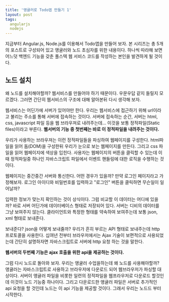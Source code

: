 ```yaml
---
title: '앵귤러로 Todo앱 만들기 1'
layout: post
tags:
  angularjs
  nodejs
---
```


지금부터 Angular.js, Node.js를 이용해서 Todo앱을 만들어 보자.
본 시리즈는 총 5개의 포스트로 구성되어 있고 앵귤러와 노드 초심자를 위한 내용이다.
하나씩 따라해 보면 어느덧 백엔드 기능을 갖춘 풀스텍 웹 서비스 코드를 작성하는 본인을 발견하게 될 것이다.

## 노드 설치

왜 노드를 설치해야할까?
웹서비스를 만들어야 하기 때문이다.
우문우답 같지 들릴지 모르겠다.
그러면 간단히 웹서비스의 구조에 대해 알아본뒤 다시 생각해 보자.

웹서비스는 어딘가에 서버가 있어야만 한다.
우리는 웹서비스에 접근하기 위해 url이라고 불리는 주소를 통해 서버에 접속하는 것이다.
서버에 접속하는 순간, 서버는 html, css, javascript 파일 등을 웹 브라우져로 내려주는데...
이것을 보통 정적파일(Static files)이라고 부른다.
**웹서버의 기능 중 첫번째는 바로 이 정적파일을 내려주는 것이다.**

우리가 사용하는 브라우져는 이런 정적파일들을 파싱하여 웹페이지를 구성한다.
html파일을 읽어 돔(DOM)을 구성한뒤 우리가 눈으로 보는 웹페이지를 만든다.
그리고 css 파일을 읽어 웹페이지에 색상을 입힌다.
사용자는 웹페이지의 버튼을 클릭할 수 있는데 이때 정적파일중 하나인 자바스크립트 파일에서
이벤트 핸들링에 대한 로직을 수행하는 것이다.

웹페이지는 중간중간 서버와 통신한다.
어떤 경우가 있을까? 만약 로그인 페이지라고 가정해보자.
로그인 아이디와 비밀번호를 입력하고 "로그인" 버튼을 클릭하면 무슨일이 일어날까?

입력한 정보가 맞는지 확인하는 것이 상식이다.
그럼 비교할 이 데이터는 어디에 있을까? 바로 서버 어딘가에 데이터베이스 형태로 저장되어 있다.
서버는 디비의 데이터를 그냥 보여주지 않는다.
클라이언트와 특정한 형태를 약속하여 보여주는데 보통 json, xml 형태로 보내준다.

보내준다?
json을 어떻게 보내줄까?
우리가 흔히 부르는 API 형태로 보내주는데 http 프로토콜을 사용한다.
십여년 전부터 브라우저에서는 Ajax 기술이 보편적으로 사용되었는데 간단히 설명하자면
자바스크립트로 서버에 http 요청 하는 것을 말한다.

**웹서버의 두번째 기능은 ajax 호출을 위한 api을 제공하는 것이다.**

그럼 다시 노드로 돌아와 보자.
우리는 앵귤러 수업을하는데 왜 노드를 사용해야할까?
앵귤러는 자바스크립트로 사용하고 브라우저에 다운로드 되어 웹브라우저가 파싱할 대상이다.
서버이 앵귤러 파일을 비롯한 일련의 정적파일을 웹프라우저로 다운로드 할것인데 이것이 노드 기능중 하나이다.
그리고 다운로드한 앵귤러 파일은 서버로 추가적인 api 요청을 할 것인데 노드는 이 api 기능을 제공할 것이다.
그래서 우리는 노드드 부터 시작한다.

